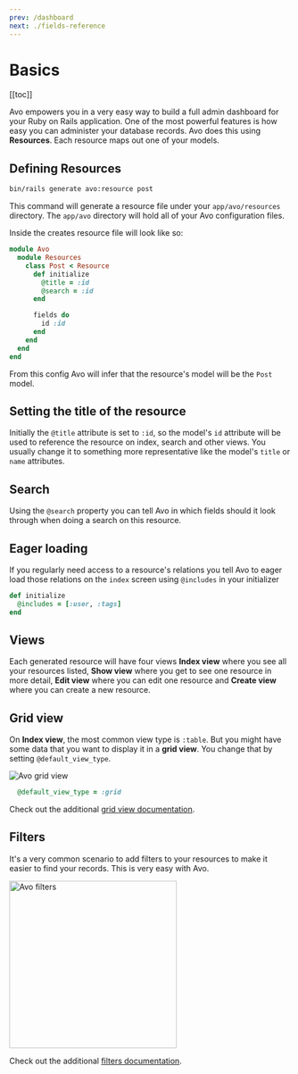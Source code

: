 ```yaml
---
prev: /dashboard
next: ./fields-reference
---
```


# Basics

[[toc]]

Avo empowers you in a very easy way to build a full admin dashboard for your Ruby on Rails application.
One of the most powerful features is how easy you can administer your database records.
Avo does this using **Resources**. Each resource maps out one of your models.

## Defining Resources

```bash
bin/rails generate avo:resource post
```

This command will generate a resource file under your `app/avo/resources` directory. The `app/avo` directory will hold all of your Avo configuration files.

Inside the creates resource file will look like so:

```ruby
module Avo
  module Resources
    class Post < Resource
      def initialize
        @title = :id
        @search = :id
      end

      fields do
        id :id
      end
    end
  end
end
```

From this config Avo will infer that the resource's model will be the `Post` model.

## Setting the title of the resource

Initially the `@title` attribute is set to `:id`, so the model's `id` attribute will be used to reference the resource on index, search and other views. You usually change it to something more representative like the model's `title` or `name` attributes.

## Search

Using the `@search` property you can tell Avo in which fields should it look through when doing a search on this resource.

## Eager loading

If you regularly need access to a resource's relations you tell Avo to eager load those relations on the `index` screen using `@includes` in your initializer

```ruby
def initialize
  @includes = [:user, :tags]
end
```

## Views

Each generated resource will have four views **Index view** where you see all your resources listed, **Show view** where you get to see one resource in more detail, **Edit view** where you can edit one resource and **Create view** where you can create a new resource.

## Grid view

On **Index view**, the most common view type is `:table`. But you might have some data that you want to display it in a **grid view**. You change that by setting `@default_view_type`.

<img :src="$withBase('/assets/img/grid-view.jpg')" alt="Avo grid view">

```ruby
  @default_view_type = :grid
```

Check out the additional [grid view documentation](grid-view).

## Filters

It's a very common scenario to add filters to your resources to make it easier to find your records. This is very easy with Avo.

<img :src="$withBase('/assets/img/filters.jpg')" alt="Avo filters" style="width: 300px;" />

Check out the additional [filters documentation](filters).
